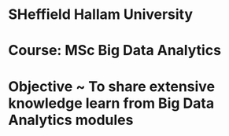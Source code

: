 # SHeffield Hallam University

# Course: MSc Big Data Analytics

# Objective ~ To share extensive knowledge learn from Big Data Analytics modules
